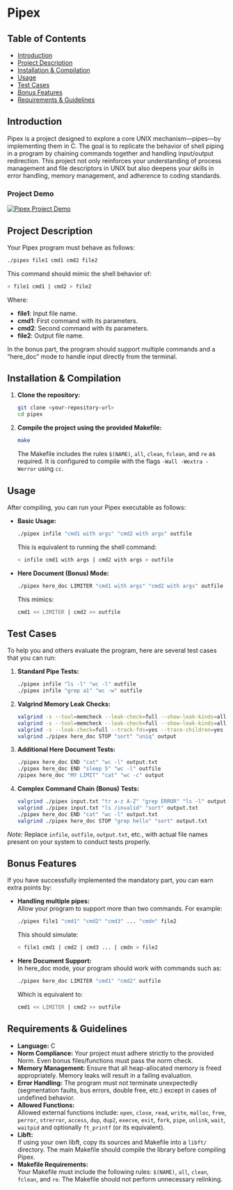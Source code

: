 # Pipex

## Table of Contents

- [Introduction](#introduction)
- [Project Description](#project-description)
- [Installation & Compilation](#installation--compilation)
- [Usage](#usage)
- [Test Cases](#test-cases)
- [Bonus Features](#bonus-features)
- [Requirements & Guidelines](#requirements--guidelines)

## Introduction

Pipex is a project designed to explore a core UNIX mechanism—pipes—by implementing them in C. The goal is to replicate the behavior of shell piping in a program by chaining commands together and handling input/output redirection. This project not only reinforces your understanding of process management and file descriptors in UNIX but also deepens your skills in error handling, memory management, and adherence to coding standards.

### Project Demo

[![Pipex Project Demo](https://img.youtube.com/vi/MPfBGJQ-m6g/0.jpg)](https://www.youtube.com/watch?v=MPfBGJQ-m6g)

## Project Description

Your Pipex program must behave as follows:

```bash
./pipex file1 cmd1 cmd2 file2
```

This command should mimic the shell behavior of:

```bash
< file1 cmd1 | cmd2 > file2
```

Where:
- **file1**: Input file name.
- **cmd1**: First command with its parameters.
- **cmd2**: Second command with its parameters.
- **file2**: Output file name.

In the bonus part, the program should support multiple commands and a “here_doc” mode to handle input directly from the terminal.

## Installation & Compilation

1. **Clone the repository:**

   ```bash
   git clone <your-repository-url>
   cd pipex
   ```

2. **Compile the project using the provided Makefile:**

   ```bash
   make
   ```

   The Makefile includes the rules `$(NAME)`, `all`, `clean`, `fclean`, and `re` as required. It is configured to compile with the flags `-Wall -Wextra -Werror` using `cc`.

## Usage

After compiling, you can run your Pipex executable as follows:

- **Basic Usage:**

  ```bash
  ./pipex infile "cmd1 with args" "cmd2 with args" outfile
  ```

  This is equivalent to running the shell command:

  ```bash
  < infile cmd1 with args | cmd2 with args > outfile
  ```

- **Here Document (Bonus) Mode:**

  ```bash
  ./pipex here_doc LIMITER "cmd1 with args" "cmd2 with args" outfile
  ```

  This mimics:

  ```bash
  cmd1 << LIMITER | cmd2 >> outfile
  ```

## Test Cases

To help you and others evaluate the program, here are several test cases that you can run:

1. **Standard Pipe Tests:**

   ```bash
   ./pipex infile "ls -l" "wc -l" outfile
   ./pipex infile "grep a1" "wc -w" outfile
   ```

2. **Valgrind Memory Leak Checks:**

   ```bash
   valgrind -s --tool=memcheck --leak-check=full --show-leak-kinds=all --track-origins=yes --track-fds=yes --trace-children=yes ./pipex here_doc END "cat" "wc -l" output.txt
   valgrind -s --tool=memcheck --leak-check=full --show-leak-kinds=all --track-origins=yes --track-fds=yes --trace-children=yes ./pipex here_doc END "sleep 0" "wc -l" outfile
   valgrind -s --leak-check=full --track-fds=yes --trace-children=yes ./pipex infile "ls -l" "grep infile" outfile
   valgrind ./pipex here_doc STOP "sort" "uniq" output
   ```

3. **Additional Here Document Tests:**

   ```bash
   ./pipex here_doc END "cat" "wc -l" output.txt
   ./pipex here_doc END "sleep 5" "wc -l" outfile
   /pipex here_doc "MY LIMIT" "cat" "wc -c" output
   ```

4. **Complex Command Chain (Bonus) Tests:**

   ```bash
   valgrind ./pipex input.txt "tr a-z A-Z" "grep ERROR" "ls -l" output
   valgrind ./pipex input.txt "ls /invalid" "sort" output.txt
   ./pipex here_doc END "cat" "wc -l" output.txt
   valgrind ./pipex here_doc STOP "grep hello" "sort" output.txt
   ```

*Note:* Replace `infile`, `outfile`, `output.txt`, etc., with actual file names present on your system to conduct tests properly.

## Bonus Features

If you have successfully implemented the mandatory part, you can earn extra points by:

- **Handling multiple pipes:**  
  Allow your program to support more than two commands. For example:

  ```bash
  ./pipex file1 "cmd1" "cmd2" "cmd3" ... "cmdn" file2
  ```

  This should simulate:

  ```bash
  < file1 cmd1 | cmd2 | cmd3 ... | cmdn > file2
  ```

- **Here Document Support:**  
  In here_doc mode, your program should work with commands such as:

  ```bash
  ./pipex here_doc LIMITER "cmd1" "cmd2" outfile
  ```

  Which is equivalent to:

  ```bash
  cmd1 << LIMITER | cmd2 >> outfile
  ```

## Requirements & Guidelines

- **Language:** C  
- **Norm Compliance:** Your project must adhere strictly to the provided Norm. Even bonus files/functions must pass the norm check.
- **Memory Management:** Ensure that all heap-allocated memory is freed appropriately. Memory leaks will result in a failing evaluation.
- **Error Handling:** The program must not terminate unexpectedly (segmentation faults, bus errors, double free, etc.) except in cases of undefined behavior.
- **Allowed Functions:**  
  Allowed external functions include: `open`, `close`, `read`, `write`, `malloc`, `free`, `perror`, `strerror`, `access`, `dup`, `dup2`, `execve`, `exit`, `fork`, `pipe`, `unlink`, `wait`, `waitpid` and optionally `ft_printf` (or its equivalent).
- **Libft:**  
  If using your own libft, copy its sources and Makefile into a `libft/` directory. The main Makefile should compile the library before compiling Pipex.
- **Makefile Requirements:**  
  Your Makefile must include the following rules: `$(NAME)`, `all`, `clean`, `fclean`, and `re`. The Makefile should not perform unnecessary relinking.
